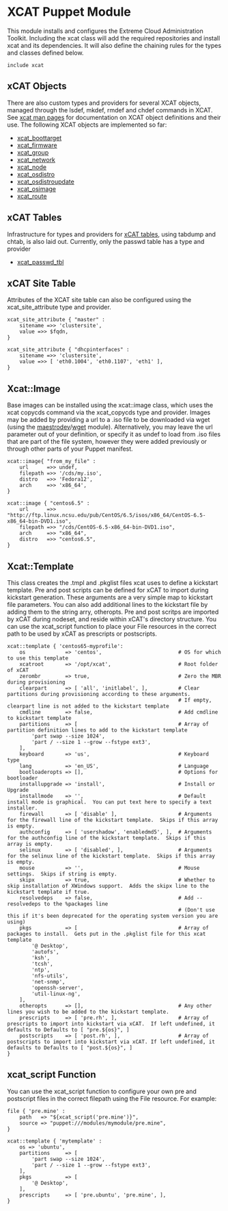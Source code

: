 XCAT Puppet Module
==================
This module installs and configures the Extreme Cloud Administration Toolkit.  Including the xcat class will add the required repositories and install xcat and its dependencies.  It will also define the chaining rules for the types and classes defined below.  

    include xcat

xCAT Objects 
------------
There are also custom types and providers for several XCAT objects, managed through the lsdef, mkdef, rmdef and chdef commands in XCAT.  See [xcat man pages](http://xcat.sourceforge.net/man5/xcatdb.5.html#object_definitions) for documentation on XCAT object definitions and their use.  The following XCAT objects are implemented so far:

- [xcat_boottarget](http://xcat.sourceforge.net/man7/boottarget.7.html)
- [xcat_firmware](http://xcat.sourceforge.net/man7/firmware.7.html)
- [xcat_group](http://xcat.sourceforge.net/man7/group.7.html)
- [xcat_network](http://xcat.sourceforge.net/man7/network.7.html)
- [xcat_node](http://xcat.sourceforge.net/man7/node.7.html)
- [xcat_osdistro](http://xcat.sourceforge.net/man7/osdistro.7.html)
- [xcat_osdistroupdate](http://xcat.sourceforge.net/man7/osdistroupdate.7.html)
- [xcat_osimage](http://xcat.sourceforge.net/man7/osimage.7.html)
- [xcat_route](http://xcat.sourceforge.net/man7/route.7.html)

xCAT Tables 
-----------
Infrastructure for types and providers for [xCAT tables](http://xcat.sourceforge.net/man5/xcatdb.5.html#tables), using tabdump and chtab, is also laid out.  Currently, only the passwd table has a type and provider

- [xcat_passwd_tbl](http://xcat.sourceforge.net/man5/passwd.5.html)

xCAT Site Table 
---------------
Attributes of the XCAT site table can also be configured using the xcat_site_attribute type and provider.

    xcat_site_attribute { "master" :
        sitename =>> 'clustersite',
        value =>> $fqdn,
    }
    
    xcat_site_attribute { "dhcpinterfaces" :
        sitename =>> 'clustersite',
        value =>> [ 'eth0.1004', 'eth0.1107', 'eth1' ],
    }
    
Xcat::Image 
------------
Base images can be installed using the xcat::image class, which uses the xcat copycds command via the xcat_copycds type and provider.  Images may be added by providing a url to a .iso file to be downloaded via wget (using the [maestrodev](https://forge.puppetlabs.com/maestrodev)/[wget](https://forge.puppetlabs.com/maestrodev/wget) module).  Alternatively, you may leave the url parameter out of your definition, or specify it as undef to load from .iso files that are part of the file system, however they were added previously or through other parts of your Puppet manifest.

    xcat::image{ "from_my_file" :
        url      =>> undef,
        filepath =>> '/cds/my.iso',
        distro   =>> 'Fedora12',
        arch     =>> 'x86_64',
    }
    
    xcat::image { "centos6.5" :
        url      =>> "http://ftp.linux.ncsu.edu/pub/CentOS/6.5/isos/x86_64/CentOS-6.5-x86_64-bin-DVD1.iso",
        filepath =>> "/cds/CentOS-6.5-x86_64-bin-DVD1.iso",
        arch     =>> "x86_64",
        distro   =>> "centos6.5",
    }

Xcat::Template 
---------------
This class creates the .tmpl and .pkglist files xcat uses to define a kickstart template.  Pre and post scripts can be defined for xCAT to import during kickstart generation.  These arguments are a very simple map to kickstart file parameters.  You can also add additional lines to the kickstart file by adding them to the string arry, otheropts.  Pre and post scritps are imported by xCAT during nodeset, and reside within xCAT's directory structure.  You can use the xcat_script function to place your File resources in the correct path to be used by xCAT as prescripts or postscripts. 

    xcat::template { 'centos65-myprofile': 
        os             => 'centos',                         # OS for which to use this template
        xcatroot       => '/opt/xcat',                      # Root folder of xCAT
        zerombr        => true,                             # Zero the MBR during provisioning
        clearpart      => [ 'all', 'initlabel', ],          # Clear partitions during provisioning according to these arguments.  
                                                            # If empty, clearpart line is not added to the kickstart template
        cmdline        => false,                            # Add cmdline to kickstart template
        partitions     => [                                 # Array of partition definition lines to add to the kickstart template
            'part swap --size 1024',
            'part / --size 1 --grow --fstype ext3',
        ],    
        keyboard       => 'us',                             # Keyboard type
        lang           => 'en_US',                          # Language
        bootloaderopts => [],                               # Options for bootloader
        installupgrade => 'install',                        # Install or Upgrade
        installmode    => '',                               # Default install mode is graphical.  You can put text here to specify a text installer.
        firewall       => [ 'disable' ],                    # Arguments for the firewall line of the kickstart template.  Skips if this array is empty.
        authconfig     => [ 'usershadow', 'enabledmd5', ],  # Arguments for the authconfig line of the kickstart template.  Skips if this array is empty. 
        selinux        => [ 'disabled', ],                  # Arguments for the selinux line of the kickstart template.  Skips if this array is empty.
        mouse          => '',                               # Mouse settings.  Skips if string is empty.
        skipx          => true,                             # Whether to skip installation of XWindows support.  Adds the skipx line to the kickstart template if true.
        resolvedeps    => false,                            # Add --resolvedeps to the %packages line 
                                                            # (Don't use this if it's been deprecated for the operating system version you are using)
        pkgs           => [                                 # Array of packages to install.  Gets put in the .pkglist file for this xcat template
            '@ Desktop',
            'autofs',
            'ksh',
            'tcsh',
            'ntp',
            'nfs-utils',
            'net-snmp',
            'openssh-server',
            'util-linux-ng',
        ],          
        otheropts      => [],                               # Any other lines you wish to be added to the kickstart template.
        prescripts     => [ 'pre.rh', ],                    # Array of prescripts to import into kickstart via xCAT.  If left undefined, it defaults to Defaults to [ "pre.${os}", ]
        postscripts    => [ 'post.rh', ],                   # Array of postscripts to import into kickstart via xCAT. If left undefined, it defaults to Defaults to [ "post.${os}", ]
    }

xcat_script Function 
--------------------
You can use the xcat_script function to configure your own pre and postscript files in the correct filepath using the File resource.  For example:

    file { 'pre.mine' :
        path   => "${xcat_script('pre.mine')}",
        source => "puppet:///modules/mymodule/pre.mine",
    }
    
    xcat::template { 'mytemplate' :
        os => 'ubuntu',
        partitions     => [ 
            'part swap --size 1024',
            'part / --size 1 --grow --fstype ext3',
        ], 
        pkgs           => [ 
            '@ Desktop',
        ],
        prescripts     => [ 'pre.ubuntu', 'pre.mine', ],
    }


